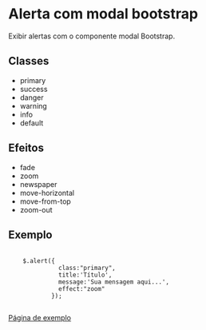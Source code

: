 <h1>Alerta com modal bootstrap</h1>
Exibir alertas com o componente modal Bootstrap.

<h2>Classes</h2>
<ul>
  <li>primary</li>
  <li>success</li>
  <li>danger</li>
  <li>warning</li>
  <li>info</li>
  <li>default</li>
</ul>
<h2>Efeitos</h2>
<ul>
  <li>fade</li>
  <li>zoom</li>
  <li>newspaper</li>
  <li>move-horizontal</li>
  <li>move-from-top</li>
  <li>zoom-out</li>
</ul>
<h2>Exemplo</h2>
<pre>
  <code>
    $.alert({
              class:"primary",
              title:'Título',
              message:'Sua mensagem aqui...',
              effect:"zoom"
            });
  </code>
</pre>
<a href="http://andti.com.br/modal-alert-bootstrap/" target="_blank">Página de exemplo</a>

